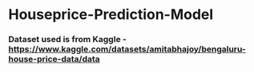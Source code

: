 # Houseprice-Prediction-Model
### Dataset used is from Kaggle - https://www.kaggle.com/datasets/amitabhajoy/bengaluru-house-price-data/data
